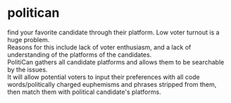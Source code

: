 # politican
find your favorite candidate through their platform.
Low voter turnout is a huge problem.  
Reasons for this include lack of voter enthusiasm, and a lack of understanding of the 
platforms of the candidates.  
PolitiCan gathers all candidate platforms and allows them to be searchable by the issues.  
It will allow potential voters to input their preferences with all code words/politically 
charged euphemisms and phrases stripped from them, then match them with political 
candidate's platforms.
